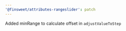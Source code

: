 ```yaml
---
'@finsweet/attributes-rangeslider': patch
---
```


Added minRange to calculate offset in `adjustValueToStep`
